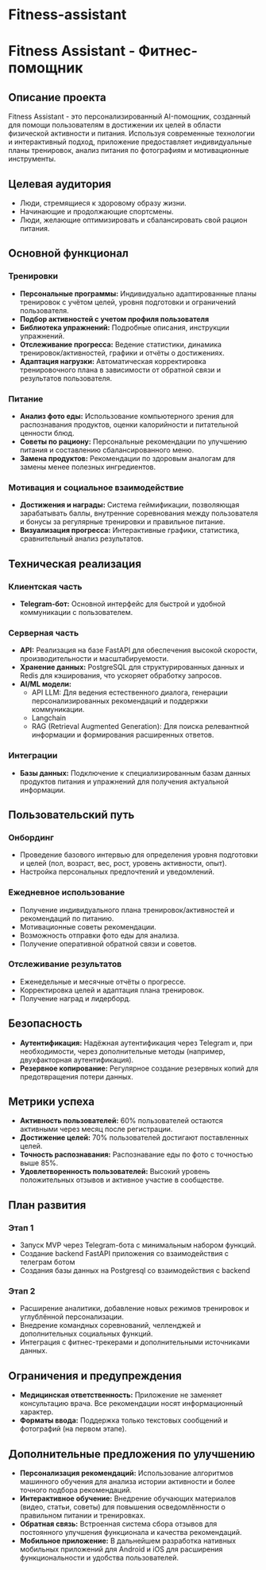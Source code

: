 # Fitness-assistant
# Fitness Assistant - Фитнес-помощник

## Описание проекта

Fitness Assistant - это персонализированный AI-помощник, созданный для помощи пользователям в достижении их целей в области физической активности и питания. Используя современные технологии и интерактивный подход, приложение предоставляет индивидуальные планы тренировок, анализ питания по фотографиям и мотивационные инструменты.

## Целевая аудитория

- Люди, стремящиеся к здоровому образу жизни.
- Начинающие и продолжающие спортсмены.
- Люди, желающие оптимизировать и сбалансировать свой рацион питания.

## Основной функционал

### Тренировки

- **Персональные программы:** Индивидуально адаптированные планы тренировок с учётом целей, уровня подготовки и ограничений пользователя.
- **Подбор активностей с учетом профиля пользователя**
- **Библиотека упражнений:** Подробные описания, инструкции упражнений.
- **Отслеживание прогресса:** Ведение статистики, динамика тренировок/активностей, графики и отчёты о достижениях.
- **Адаптация нагрузки:** Автоматическая корректировка тренировочного плана в зависимости от обратной связи и результатов пользователя.

### Питание

- **Анализ фото еды:** Использование компьютерного зрения для распознавания продуктов, оценки калорийности и питательной ценности блюд.
- **Советы по рациону:** Персональные рекомендации по улучшению питания и составлению сбалансированного меню.
- **Замена продуктов:** Рекомендации по здоровым аналогам для замены менее полезных ингредиентов.

### Мотивация и социальное взаимодействие

- **Достижения и награды:** Система геймификации, позволяющая зарабатывать баллы, внутренние соревнования между пользователя и бонусы за регулярные тренировки и правильное питание.
- **Визуализация прогресса:** Интерактивные графики, статистика, сравнительный анализ результатов.

## Техническая реализация

### Клиентская часть

- **Telegram-бот:** Основной интерфейс для быстрой и удобной коммуникации с пользователем.

### Серверная часть

- **API:** Реализация на базе FastAPI для обеспечения высокой скорости, производительности и масштабируемости.
- **Хранение данных:** PostgreSQL для структурированных данных и Redis для кэширования, что ускоряет обработку запросов.
- **AI/ML модели:**
    - API LLM: Для ведения естественного диалога, генерации персонализированных рекомендаций и поддержки коммуникации.
    - Langchain
    - RAG (Retrieval Augmented Generation): Для поиска релевантной информации и формирования расширенных ответов.

### Интеграции

- **Базы данных:** Подключение к специализированным базам данных продуктов питания и упражнений для получения актуальной информации.

## Пользовательский путь

### Онбординг

- Проведение базового интервью для определения уровня подготовки и целей (пол, возраст, вес, рост, уровень активности, опыт).
- Настройка персональных предпочтений и уведомлений.

### Ежедневное использование

- Получение индивидуального плана тренировок/активностей и рекомендаций по питанию.
- Мотивационные советы рекомендации.
- Возможность отправки фото еды для анализа.
- Получение оперативной обратной связи и советов.

### Отслеживание результатов

- Еженедельные и месячные отчёты о прогрессе.
- Корректировка целей и адаптация плана тренировок.
- Получение наград и лидерборд.

## Безопасность

- **Аутентификация:** Надёжная аутентификация через Telegram и, при необходимости, через дополнительные методы (например, двухфакторная аутентификация).
- **Резервное копирование:** Регулярное создание резервных копий для предотвращения потери данных.

## Метрики успеха

- **Активность пользователей:** 60% пользователей остаются активными через месяц после регистрации.
- **Достижение целей:** 70% пользователей достигают поставленных целей.
- **Точность распознавания:** Распознавание еды по фото с точностью выше 85%.
- **Удовлетворенность пользователей:** Высокий уровень положительных отзывов и активное участие в сообществе.

## План развития

### Этап 1

- Запуск MVP через Telegram-бота с минимальным набором функций.
- Создание backend FastAPI приложения со взаимодействия с телеграм ботом
- Создания базы данных на Postgresql со взаимодействия с backend

### Этап 2

- Расширение аналитики, добавление новых режимов тренировок и углублённой персонализации.
- Внедрение командных соревнований, челленджей и дополнительных социальных функций.
- Интеграция с фитнес-трекерами и дополнительными источниками данных.

## Ограничения и предупреждения

- **Медицинская ответственность:** Приложение не заменяет консультацию врача. Все рекомендации носят информационный характер.
- **Форматы ввода:** Поддержка только текстовых сообщений и фотографий (на первом этапе).

## Дополнительные предложения по улучшению

- **Персонализация рекомендаций:** Использование алгоритмов машинного обучения для анализа истории активности и более точного подбора рекомендаций.
- **Интерактивное обучение:** Внедрение обучающих материалов (видео, статьи, советы) для повышения осведомлённости о правильном питании и тренировках.
- **Обратная связь:** Встроенная система сбора отзывов для постоянного улучшения функционала и качества рекомендаций.
- **Мобильное приложение:** В дальнейшем разработка нативных мобильных приложений для Android и iOS для расширения функциональности и удобства пользователей.
